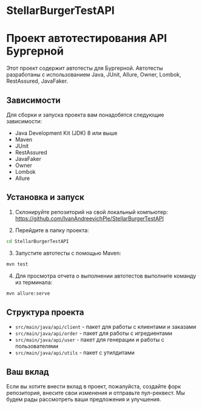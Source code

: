 # StellarBurgerTestAPI
# Проект автотестирования API Бургерной
Этот проект содержит автотесты для Бургерной. Автотесты разработаны с использованием Java, JUnit, Allure, Owner, Lombok,
RestAssured, JavaFaker.

## Зависимости

Для сборки и запуска проекта вам понадобятся следующие зависимости:
- Java Development Kit (JDK) 8 или выше
- Maven
- JUnit
- RestAssured
- JavaFaker
- Owner
- Lombok
- Allure

## Установка и запуск

1. Склонируйте репозиторий на свой локальный компьютер:
   https://github.com/IvanAndreevichPle/StellarBurgerTestAPI

2. Перейдите в папку проекта:
```bash
cd StellarBurgerTestAPI
```
3. Запустите автотесты с помощью Maven:
```bash
mvn test
```
4. Для просмотра отчета о выполнении автотестов выполните команду из терминала:
```bash
mvn allure:serve
```

## Структура проекта

- `src/main/java/api/client` - пакет для работы с клиентами и заказами
- `src/main/java/api/order`  - пакет для работы с игредиентами
- `src/main/java/api/user`   - пакет для генерации и работы с пользователями
- `src/main/java/api/utils`  - пакет с утилдитами

## Ваш вклад

Если вы хотите внести вклад в проект, пожалуйста, создайте форк репозитория,
внесите свои изменения и отправьте пул-реквест. Мы будем рады
рассмотреть ваши предложения и улучшения.

